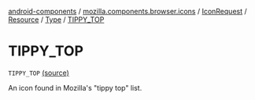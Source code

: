 [android-components](../../../../index.md) / [mozilla.components.browser.icons](../../../index.md) / [IconRequest](../../index.md) / [Resource](../index.md) / [Type](index.md) / [TIPPY_TOP](./-t-i-p-p-y_-t-o-p.md)

# TIPPY_TOP

`TIPPY_TOP` [(source)](https://github.com/mozilla-mobile/android-components/blob/master/components/browser/icons/src/main/java/mozilla/components/browser/icons/IconRequest.kt#L126)

An icon found in Mozilla's "tippy top" list.

